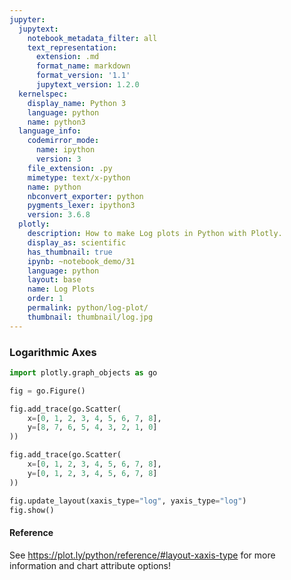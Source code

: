```yaml
---
jupyter:
  jupytext:
    notebook_metadata_filter: all
    text_representation:
      extension: .md
      format_name: markdown
      format_version: '1.1'
      jupytext_version: 1.2.0
  kernelspec:
    display_name: Python 3
    language: python
    name: python3
  language_info:
    codemirror_mode:
      name: ipython
      version: 3
    file_extension: .py
    mimetype: text/x-python
    name: python
    nbconvert_exporter: python
    pygments_lexer: ipython3
    version: 3.6.8
  plotly:
    description: How to make Log plots in Python with Plotly.
    display_as: scientific
    has_thumbnail: true
    ipynb: ~notebook_demo/31
    language: python
    layout: base
    name: Log Plots
    order: 1
    permalink: python/log-plot/
    thumbnail: thumbnail/log.jpg
---
```


### Logarithmic Axes ###

```python
import plotly.graph_objects as go

fig = go.Figure()

fig.add_trace(go.Scatter(
    x=[0, 1, 2, 3, 4, 5, 6, 7, 8],
    y=[8, 7, 6, 5, 4, 3, 2, 1, 0]
))

fig.add_trace(go.Scatter(
    x=[0, 1, 2, 3, 4, 5, 6, 7, 8],
    y=[0, 1, 2, 3, 4, 5, 6, 7, 8]
))

fig.update_layout(xaxis_type="log", yaxis_type="log")
fig.show()
```

#### Reference
See https://plot.ly/python/reference/#layout-xaxis-type for more information and chart attribute options!

